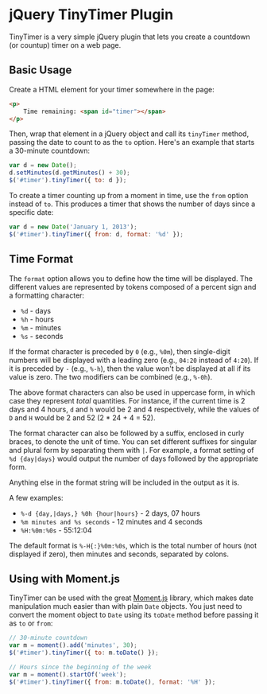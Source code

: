 jQuery TinyTimer Plugin
=======================

TinyTimer is a very simple jQuery plugin that lets you create a countdown (or
countup) timer on a web page.

Basic Usage
-----------

Create a HTML element for your timer somewhere in the page:

```html
<p>
	Time remaining: <span id="timer"></span>
</p>
```

Then, wrap that element in a jQuery object and call its `tinyTimer` method,
passing the date to count to as the `to` option. Here's an example that starts a
30-minute countdown:

```javascript
var d = new Date();
d.setMinutes(d.getMinutes() + 30);
$('#timer').tinyTimer({ to: d });
```

To create a timer counting up from a moment in time, use the `from` option
instead of `to`. This produces a timer that shows the number of days since a
specific date:

```javascript
var d = new Date('January 1, 2013');
$('#timer').tinyTimer({ from: d, format: '%d' });
```

Time Format
-----------

The `format` option allows you to define how the time will be displayed. The
different values are represented by tokens composed of a percent sign and a
formatting character:

- `%d` - days
- `%h` - hours
- `%m` - minutes
- `%s` - seconds

If the format character is preceded by `0` (e.g., `%0m`), then single-digit
numbers will be displayed with a leading zero (e.g., `04:20` instead of `4:20`).
If it is preceded by `-` (e.g., `%-h`), then the value won't be displayed at all
if its value is zero. The two modifiers can be combined (e.g., `%-0h`).

The above format characters can also be used in uppercase form, in which case
they represent _total_ quantities. For instance, if the current time is 2 days
and 4 hours, `d` and `h` would be 2 and 4 respectively, while the values of `D`
and `H` would be 2 and 52 (2 * 24 + 4 = 52).

The format character can also be followed by a suffix, enclosed in curly braces,
to denote the unit of time. You can set different suffixes for singular and
plural form by separating them with `|`. For example, a format setting of `%d
{day|days}` would output the number of days followed by the appropriate form.

Anything else in the format string will be included in the output as it is.

A few examples:
- `%-d {day,|days,} %0h {hour|hours}` - 2 days, 07 hours
- `%m minutes and %s seconds` - 12 minutes and 4 seconds
- `%H:%0m:%0s` - 55:12:04

The default format is `%-H{:}%0m:%0s`, which is the total number of hours (not
displayed if zero), then minutes and seconds, separated by colons.

Using with Moment.js
--------------------

TinyTimer can be used with the great [Moment.js](http://momentjs.com/) library,
which makes date manipulation much easier than with plain `Date` objects. You
just need to convert the moment object to `Date` using its `toDate` method
before passing it as `to` or `from`:

```javascript
// 30-minute countdown
var m = moment().add('minutes', 30);
$('#timer').tinyTimer({ to: m.toDate() });

// Hours since the beginning of the week
var m = moment().startOf('week');
$('#timer').tinyTimer({ from: m.toDate(), format: '%H' });
```
